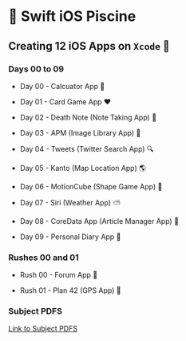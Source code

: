# :iphone: Swift iOS Piscine

## Creating 12 iOS Apps on `Xcode`  :hammer:

### Days 00 to 09

- Day 00 - Calcuator App :1234:

- Day 01 - Card Game App :hearts:

- Day 02 - Death Note (Note Taking App) :ledger:

- Day 03 - APM (Image Library App) :sunrise:

- Day 04 - Tweets (Twitter Search App) :mag:

- Day 05 - Kanto (Map Location App) :earth_americas:

- Day 06 - MotionCube (Shape Game App) :red_circle:

- Day 07 - Siri (Weather App) :partly_sunny:

- Day 08 - CoreData App (Article Manager App) :newspaper:

- Day 09 - Personal Diary App :notebook_with_decorative_cover:

### Rushes 00 and 01

- Rush 00 - Forum App :speech_balloon:

- Rush 01 - Plan 42 (GPS App) :round_pushpin:

### Subject PDFS

[Link to Subject PDFS](https://github.com/lcorinna/Swift_piscine/tree/main/subject)
